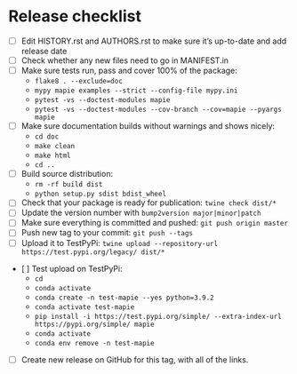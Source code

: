 # Release checklist

- [ ] Edit HISTORY.rst and AUTHORS.rst to make sure it’s up-to-date and add release date
- [ ] Check whether any new files need to go in MANIFEST.in
- [ ] Make sure tests run, pass and cover 100% of the package:
    * `flake8 . --exclude=doc`
    * `mypy mapie examples --strict --config-file mypy.ini`
    * `pytest -vs --doctest-modules mapie`
    * `pytest -vs --doctest-modules --cov-branch --cov=mapie --pyargs mapie`
- [ ] Make sure documentation builds without warnings and shows nicely:
    * `cd doc`
    * `make clean`
    * `make html`
    * `cd ..`
- [ ] Build source distribution:
    * `rm -rf build dist`
    * `python setup.py sdist bdist_wheel`
- [ ] Check that your package is ready for publication: `twine check dist/*`
- [ ] Update the version number with `bump2version major|minor|patch`
- [ ] Make sure everything is committed and pushed: `git push origin master`
- [ ] Push new tag to your commit: `git push --tags`
- [ ] Upload it to TestPyPi: `twine upload --repository-url https://test.pypi.org/legacy/ dist/*`
- [ ] Test upload on TestPyPi:
    * `cd`
    * `conda activate`
    * `conda create -n test-mapie --yes python=3.9.2`
    * `conda activate test-mapie`
    * `pip install -i https://test.pypi.org/simple/ --extra-index-url https://pypi.org/simple/ mapie`
    * `conda activate`
    * `conda env remove -n test-mapie`
- [ ] Create new release on GitHub for this tag, with all of the links.
